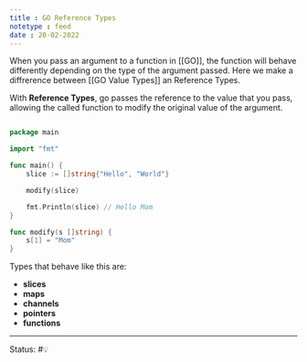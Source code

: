 ```yaml
---
title : GO Reference Types
notetype : feed
date : 20-02-2022
---
```


When you pass an argument to a function in [[GO]], the function will behave differently depending on the type of the argument passed. Here we make a diffrerence between [[GO Value Types]] an Reference Types.

With **Reference Types**, go passes the reference to the value that you pass, allowing the called function to modify the original value of the argument.

```go

package main

import "fmt"

func main() {
	slice := []string{"Hello", "World"}

	modify(slice)

	fmt.Println(slice) // Hello Mom
}

func modify(s []string) {
	s[1] = "Mom"
}

```


Types that behave like this are:
- **slices**
- **maps**
- **channels**
- **pointers**
- **functions**


-----

Status: #💡 

